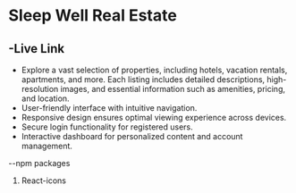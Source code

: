 # Sleep Well Real Estate
-Live Link
-
* Explore a vast selection of properties, including hotels, vacation rentals, apartments, and more. Each listing includes detailed descriptions, high-resolution images, and essential information such as amenities, pricing, and location.
* User-friendly interface with intuitive navigation.
* Responsive design ensures optimal viewing experience across devices.
* Secure login functionality for registered users.
* Interactive dashboard for personalized content and account management.


--npm packages
1. React-icons
